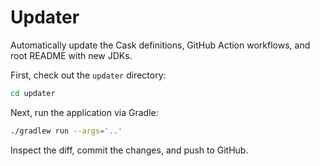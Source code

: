 # Updater

Automatically update the Cask definitions, GitHub Action workflows, and root README with new JDKs.

First, check out the `updater` directory:
```sh
cd updater
```

Next, run the application via Gradle:
```sh
./gradlew run --args='..'
```

Inspect the diff, commit the changes, and push to GitHub.
